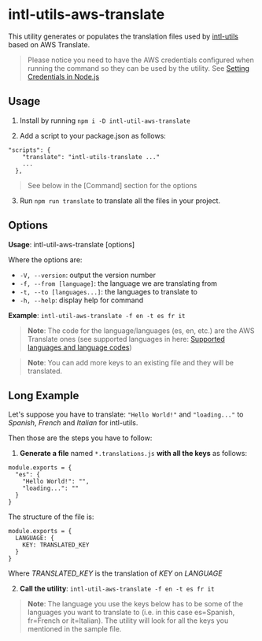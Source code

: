 # intl-utils-aws-translate

This utility generates or populates the translation files used by [intl-utils](https://github.com/ignaciolarranaga/intl-utils) based on AWS Translate.

> Please notice you need to have the AWS credentials configured when running the command so they can be used by the utility. See [Setting Credentials in Node.js](https://docs.aws.amazon.com/sdk-for-javascript/v3/developer-guide/setting-credentials-node.html)

## Usage

1. Install by running `npm i -D intl-util-aws-translate`

2. Add a script to your package.json as follows:
```
"scripts": {
    "translate": "intl-utils-translate ..."
    ...
  },
```

> See below in the [Command] section for the options

3. Run `npm run translate` to translate all the files in your project.

## Options

**Usage**: intl-util-aws-translate [options]

Where the options are:
* `-V, --version`: output the version number
* `-f, --from [language]`: the language we are translating from
* `-t, --to [languages...]`: the languages to translate to
* `-h, --help`: display help for command

**Example**: `intl-util-aws-translate -f en -t es fr it`

> **Note**: The code for the language/languages (es, en, etc.) are the AWS Translate ones (see supported languages in here: [Supported languages and language codes](https://docs.aws.amazon.com/translate/latest/dg/what-is-languages.html))

> **Note**: You can add more keys to an existing file and they will be translated.

## Long Example

Let's suppose you have to translate: `"Hello World!"` and `"loading..."` to *Spanish*, *French* and *Italian* for intl-utils.

Then those are the steps you have to follow:

1. **Generate a file** named `*.translations.js` **with all the keys** as follows:
```
module.exports = {
  "es": {
    "Hello World!": "",
    "loading...": ""
  }
}
```

The structure of the file is:
```
module.exports = {
  LANGUAGE: {
    KEY: TRANSLATED_KEY
  }
}
```
Where *TRANSLATED_KEY* is the translation of *KEY* on *LANGUAGE*

2. **Call the utility**: `intl-util-aws-translate -f en -t es fr it`

> **Note**: The language you use the keys below has to be some of the languages you want to translate to (i.e. in this case es=Spanish, fr=French or it=Italian). The utility will look for all the keys you mentioned in the sample file.
